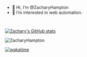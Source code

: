 - 👋 Hi, I’m @ZacharyHampton
- 👀 I’m interested in web automation.
  
<br>

[![Zachary's GitHub stats](https://github-readme-stats.vercel.app/api?username=ZacharyHampton&count_private=true&show_icons=true&theme=dark)](https://github.com/anuraghazra/github-readme-stats)

<img src="https://komarev.com/ghpvc/?username=ZacharyHampton&label=Profile%20views&color=000000&style=flat" alt="ZacharyHampton" />

[![wakatime](https://wakatime.com/badge/user/759d97e2-6f99-4fa8-baf8-177ba3fa46cd.svg)](https://wakatime.com/@759d97e2-6f99-4fa8-baf8-177ba3fa46cd)
